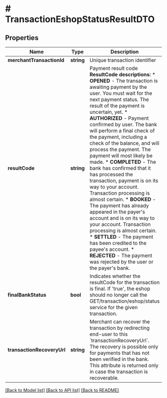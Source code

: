 # # TransactionEshopStatusResultDTO

## Properties

Name | Type | Description | Notes
------------ | ------------- | ------------- | -------------
**merchantTransactionId** | **string** | Unique transaction identifier | [optional]
**resultCode** | **string** | Payment result code  __ResultCode descriptions:__ * __OPENED__ - The transaction is awaiting payment by the user. You must wait for the next payment status. The result of the payment is uncertain, yet. * __AUTHORIZED__ - Payment confirmed by user. The bank will perform a final check of the payment, including a check of the balance, and will process the payment. The payment will most likely be made. * __COMPLETED__ - The bank has confirmed that it has processed the transaction, payment is on its way to your account. Transaction processing is almost certain. * __BOOKED__ - The payment has already appeared in the payer&#39;s account and is on its way to your account. Transaction processing is almost certain. * __SETTLED__ - The payment has been credited to the payee&#39;s account. * __REJECTED__ - The payment was rejected by the user or the payer&#39;s bank. | [optional]
**finalBankStatus** | **bool** | Indicates whether the resultCode for the transaction is final. If &#39;true&#39;, the eshop should no longer call the GET/transaction/eshop/status service for the given transaction. | [optional]
**transactionRecoveryUrl** | **string** | Merchant can recover the transaction by redirecting end-user to this &#x60;transactionRecoveryUrl&#x60;. The recovery is possible only for payments that has not been verified in the bank. This attribute is returned only in case the transaction is recoverable. | [optional]

[[Back to Model list]](../../README.md#models) [[Back to API list]](../../README.md#endpoints) [[Back to README]](../../README.md)
